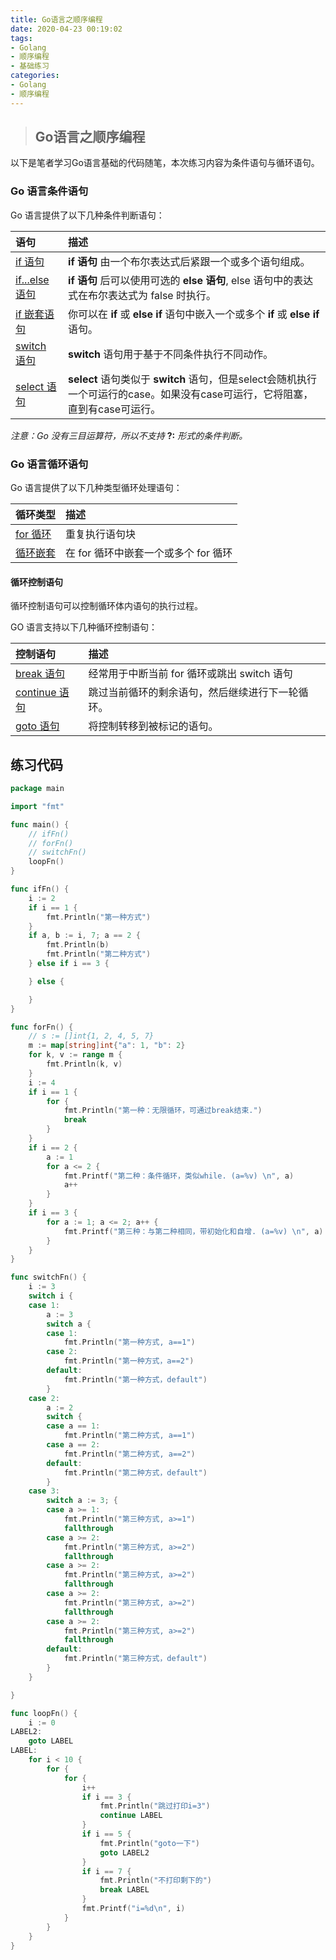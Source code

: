 ```yaml
---
title: Go语言之顺序编程
date: 2020-04-23 00:19:02
tags: 
- Golang
- 顺序编程
- 基础练习
categories: 
- Golang
- 顺序编程
---
```


> ## Go语言之顺序编程

以下是笔者学习Go语言基础的代码随笔，本次练习内容为<kbd>条件语句</kbd>与<kbd>循环语句</kbd>。

### Go 语言条件语句

Go 语言提供了以下几种条件判断语句：

| 语句                                                         | 描述                                                         |
| :----------------------------------------------------------- | :----------------------------------------------------------- |
| [if 语句](https://www.runoob.com/go/go-if-statement.html)    | **if 语句** 由一个布尔表达式后紧跟一个或多个语句组成。       |
| [if...else 语句](https://www.runoob.com/go/go-if-else-statement.html) | **if 语句** 后可以使用可选的 **else 语句**, else 语句中的表达式在布尔表达式为 false 时执行。 |
| [if 嵌套语句](https://www.runoob.com/go/go-nested-if-statements.html) | 你可以在 **if** 或 **else if** 语句中嵌入一个或多个 **if** 或 **else if** 语句。 |
| [switch 语句](https://www.runoob.com/go/go-switch-statement.html) | **switch** 语句用于基于不同条件执行不同动作。                |
| [select 语句](https://www.runoob.com/go/go-select-statement.html) | **select** 语句类似于 **switch** 语句，但是select会随机执行一个可运行的case。如果没有case可运行，它将阻塞，直到有case可运行。 |

*注意：Go 没有三目运算符，所以不支持* **?:** *形式的条件判断。*

<!-- more -->

### Go 语言循环语句

Go 语言提供了以下几种类型循环处理语句：

| 循环类型                                                   | 描述                                 |
| :--------------------------------------------------------- | :----------------------------------- |
| [for 循环](https://www.runoob.com/go/go-for-loop.html)     | 重复执行语句块                       |
| [循环嵌套](https://www.runoob.com/go/go-nested-loops.html) | 在 for 循环中嵌套一个或多个 for 循环 |

#### 循环控制语句

循环控制语句可以控制循环体内语句的执行过程。

GO 语言支持以下几种循环控制语句：

| 控制语句                                                     | 描述                                             |
| :----------------------------------------------------------- | :----------------------------------------------- |
| [break 语句](https://www.runoob.com/go/go-break-statement.html) | 经常用于中断当前 for 循环或跳出 switch 语句      |
| [continue 语句](https://www.runoob.com/go/go-continue-statement.html) | 跳过当前循环的剩余语句，然后继续进行下一轮循环。 |
| [goto 语句](https://www.runoob.com/go/go-goto-statement.html) | 将控制转移到被标记的语句。                       |

## 练习代码

```go
package main

import "fmt"

func main() {
	// ifFn()
	// forFn()
	// switchFn()
	loopFn()
}

func ifFn() {
	i := 2
	if i == 1 {
		fmt.Println("第一种方式")
	}
	if a, b := i, 7; a == 2 {
		fmt.Println(b)
		fmt.Println("第二种方式")
	} else if i == 3 {

	} else {

	}
}

func forFn() {
	// s := []int{1, 2, 4, 5, 7}
	m := map[string]int{"a": 1, "b": 2}
	for k, v := range m {
		fmt.Println(k, v)
	}
	i := 4
	if i == 1 {
		for {
			fmt.Println("第一种：无限循环，可通过break结束.")
			break
		}
	}
	if i == 2 {
		a := 1
		for a <= 2 {
			fmt.Printf("第二种：条件循环，类似while. (a=%v) \n", a)
			a++
		}
	}
	if i == 3 {
		for a := 1; a <= 2; a++ {
			fmt.Printf("第三种：与第二种相同，带初始化和自增. (a=%v) \n", a)
		}
	}
}

func switchFn() {
	i := 3
	switch i {
	case 1:
		a := 3
		switch a {
		case 1:
			fmt.Println("第一种方式, a==1")
		case 2:
			fmt.Println("第一种方式，a==2")
		default:
			fmt.Println("第一种方式，default")
		}
	case 2:
		a := 2
		switch {
		case a == 1:
			fmt.Println("第二种方式, a==1")
		case a == 2:
			fmt.Println("第二种方式, a==2")
		default:
			fmt.Println("第二种方式，default")
		}
	case 3:
		switch a := 3; {
		case a >= 1:
			fmt.Println("第三种方式, a>=1")
			fallthrough
		case a >= 2:
			fmt.Println("第三种方式, a>=2")
			fallthrough
		case a >= 2:
			fmt.Println("第三种方式, a>=2")
			fallthrough
		case a >= 2:
			fmt.Println("第三种方式, a>=2")
			fallthrough
		case a >= 2:
			fmt.Println("第三种方式, a>=2")
			fallthrough
		default:
			fmt.Println("第三种方式，default")
		}
	}

}

func loopFn() {
	i := 0
LABEL2:
	goto LABEL
LABEL:
	for i < 10 {
		for {
			for {
				i++
				if i == 3 {
					fmt.Println("跳过打印i=3")
					continue LABEL
				}
				if i == 5 {
					fmt.Println("goto一下")
					goto LABEL2
				}
				if i == 7 {
					fmt.Println("不打印剩下的")
					break LABEL
				}
				fmt.Printf("i=%d\n", i)
			}
		}
	}
}

```

